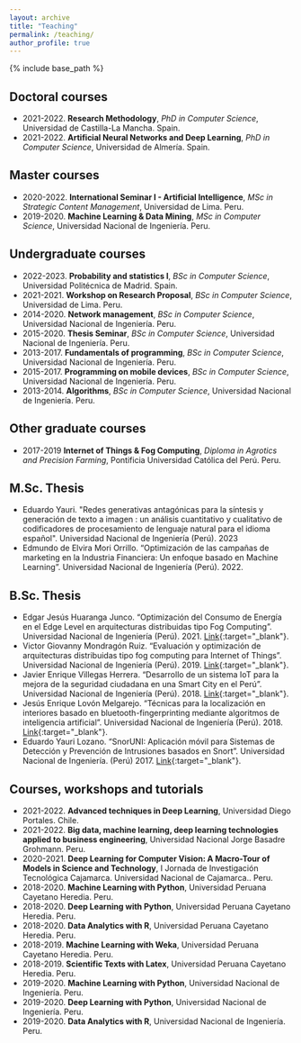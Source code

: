 ```yaml
---
layout: archive
title: "Teaching"
permalink: /teaching/
author_profile: true
---
```


{% include base_path %}

## Doctoral courses
- 2021-2022. **Research Methodology**, *PhD in Computer Science*, Universidad de Castilla-La Mancha. Spain.
- 2021-2022. **Artificial Neural Networks and Deep Learning**, *PhD in Computer Science*, Universidad de Almería. Spain.

## Master courses
- 2020-2022. **International Seminar I - Artificial Intelligence**, *MSc in Strategic Content Management*, Universidad de Lima. Peru.
- 2019-2020. **Machine Learning & Data Mining**, *MSc in Computer Science*, Universidad Nacional de Ingeniería. Peru.


## Undergraduate courses
- 2022-2023. **Probability and statistics I**, *BSc in Computer Science*, Universidad Politécnica de Madrid. Spain.
- 2021-2021. **Workshop on Research Proposal**, *BSc in Computer Science*, Universidad de Lima. Peru.
- 2014-2020. **Network management**, *BSc in Computer Science*, Universidad Nacional de Ingeniería. Peru.
- 2015-2020. **Thesis Seminar**, *BSc in Computer Science*, Universidad Nacional de Ingeniería. Peru.
- 2013-2017. **Fundamentals of programming**, *BSc in Computer Science*, Universidad Nacional de Ingeniería. Peru.
- 2015-2017. **Programming on mobile devices**, *BSc in Computer Science*, Universidad Nacional de Ingeniería. Peru.
- 2013-2014. **Algorithms**, *BSc in Computer Science*, Universidad Nacional de Ingeniería. Peru.

## Other graduate courses
- 2017-2019 **Internet of Things & Fog Computing**, *Diploma in Agrotics and Precision Farming*, Pontificia Universidad Católica del Perú. Peru. 

## M.Sc. Thesis
- Eduardo Yauri. "Redes generativas antagónicas para la síntesis y generación de texto a imagen : un análisis cuantitativo y cualitativo de codificadores de procesamiento de lenguaje natural para el idioma español". Universidad Nacional de Ingeniería (Perú). 2023
- Edmundo de Elvira Mori Orrillo. “Optimización de las campañas de marketing en la Industria Financiera: Un enfoque basado en Machine Learning”. Universidad Nacional de Ingeniería (Perú). 2022. 

## B.Sc. Thesis
- Edgar Jesús Huaranga Junco. “Optimización del Consumo de Energía en el Edge Level en arquitecturas distribuidas tipo Fog Computing”. Universidad Nacional de Ingeniería (Perú). 2021. [Link](http://hdl.handle.net/20.500.14076/22835){:target="_blank"}. 
- Victor Giovanny Mondragón Ruiz. “Evaluación y optimización de arquitecturas distribuidas tipo fog computing para Internet of Things”. Universidad Nacional de Ingeniería (Perú). 2019. [Link](http://hdl.handle.net/20.500.14076/18948){:target="_blank"}.
- Javier Enrique Villegas Herrera. “Desarrollo de un sistema IoT para la mejora de la seguridad ciudadana en una Smart City en el Perú”. Universidad Nacional de Ingeniería (Perú). 2018. [Link](http://hdl.handle.net/20.500.14076/18443){:target="_blank"}. 
- Jesús Enrique Lovón Melgarejo. “Técnicas para la localización en interiores basado en bluetooth-fingerprinting mediante algoritmos de inteligencia artificial”. Universidad Nacional de Ingeniería (Perú). 2018. [Link](http://hdl.handle.net/20.500.14076/15999){:target="_blank"}.
- Eduardo Yauri Lozano. “SnorUNI: Aplicación móvil para Sistemas de Detección y Prevención de Intrusiones basados en Snort”. Universidad Nacional de Ingeniería. (Perú) 2017. [Link](http://hdl.handle.net/20.500.14076/5651){:target="_blank"}.

## Courses, workshops and tutorials
- 2021-2022. **Advanced techniques in Deep Learning**, Universidad Diego Portales. Chile.
- 2021-2022. **Big data, machine learning, deep learning technologies applied to business engineering**, Universidad Nacional Jorge Basadre Grohmann. Peru.
- 2020-2021. **Deep Learning for Computer Vision: A Macro-Tour of Models in Science and Technology**, I Jornada de Investigación Tecnológica Cajamarca. Universidad Nacional de Cajamarca.. Peru.
- 2018-2020. **Machine Learning with Python**, Universidad Peruana Cayetano Heredia. Peru.
- 2018-2020. **Deep Learning with Python**, Universidad Peruana Cayetano Heredia. Peru.
- 2018-2020. **Data Analytics with R**, Universidad Peruana Cayetano Heredia. Peru.
- 2018-2019. **Machine Learning with Weka**, Universidad Peruana Cayetano Heredia. Peru.
- 2018-2019. **Scientific Texts with Latex**, Universidad Peruana Cayetano Heredia. Peru.
- 2019-2020. **Machine Learning with Python**, Universidad Nacional de Ingeniería. Peru.
- 2019-2020. **Deep Learning with Python**, Universidad Nacional de Ingeniería. Peru.
- 2019-2020. **Data Analytics with R**, Universidad Nacional de Ingeniería. Peru.
